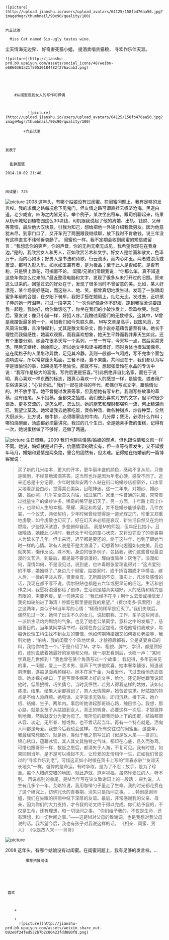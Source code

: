 
    
  
    ![picture](http://upload.jianshu.io/users/upload_avatars/64125/158fb476aa50.jpg?imageMogr/thumbnail/90x90/quality/100)
    

    六丑试酒
  
      Miss Cat named Six-ugly tastes wine.
尘天情海无边界，
好奇害死猫小姐。
提酒卖唱贪猫粮，
寻欢作乐伴天涯。

  
  
    ![picture](http://jianshu-prd.b0.upaiyun.com/assets/social_icons/48/weibo-e6860361a21f50530184f82f276acab3.png)
  


    
      
        #从闺蜜说到女人的写作和择偶
        
          
            
              ![picture](http://upload.jianshu.io/users/upload_avatars/64125/158fb476aa50.jpg?imageMogr/thumbnail/90x90/quality/100)
            
            +六丑试酒
        
        
    
    发表于 

    
      乱弹琵琶

    2014-10-02 21:48

    

    阅读量: 725
  


        
            


![picture](http://upload-images.jianshu.io/upload_images/64125-73b3e35da5323510.JPG?imageView2/2/w/1240/q/100)
2008
  这年头，有哪个姑娘没有过闺蜜。在闺蜜问题上，我有足够的发言权。我的求偶之路每况愈下见鬼门，但友情之路可谓直挂云帆济沧海，黑道白道，老少咸宜，四海之内皆兄弟。举个例子，某次坐出租车，跟司机聊起来，结果从杭州城站到植物园这么30块钱，司机跟我说起了他的离婚、出轨、钱财、父母等苦恼，最后他大叹快意，引我为知己，想给把他一外甥介绍我做男友。因为他意犹未尽，到家门口了，又开车兜了两圈跟我继续聊，放下我时不肯收钱，说三年没有这样直言不讳倾诉衷肠了。
  闺蜜也一样。我不定期会收到闺蜜的短信或留言：“我想念你的笑声，你的声音，你的无拘无牵无成见，我希望你现在在我身边。”是的，我欣赏女人和男人，正如欣赏艺术和文字。好女人是绘画和散文，色泽万千，而内心如水；好男人是书法和诗歌，行云流水，而内心如玉。两者或浪荡或羞涩，都可入影入乐。如水如玉兼有者，是为极品；至于此人是否如花，是否有粉，只是锦上添花，可搁置不论。
  闺蜜/兄弟们常跟我说：“你那么笨，真不知道这些年你怎么过来的。”最近整理电脑和文字，发现了很多从未打开过的旧照。原来这么过来的。回望过去的好处在于，发现了很多当时不曾留意的美。比如，某人好漂亮，某个场景好感动，而这些人、地、笑，都曾真切地发生过。发现了一张跟闺蜜多年前的合照，在夕阳下骑车，我把手搭在她肩上，灿烂无比。发过去，正哄孩子睡的她一阵泪奔，打过一段字来：“一次你好像身体不舒服，跑到我宿舍说要跟我一起睡，我说好，给你做饭吃了，你坐在我们的小破沙发上，盈盈欲哭。你走后，室友说：像只小猫一样，好招人疼。”我蹭过闺蜜们的无数顿饭，这其中，M曾是我蹭饭最多的一个，可惜我们如今失联久矣。
  M写文章是高手，民国风范，文风简洁优雅，且冷静犀利，尤其是散文和杂文，而小说亦蕴藉含蓄至有味。她长于理性而我偏感性，她喜欢观察，而我喜欢想象，她天生平静而我并非天生如此。还有个重要分别，她会花很多天写一个系列，一节一节写，今天写一点，然后买菜煲汤，明后天继续，徐徐图之。所以她文字和读书都很好，同时身体也很滋润保养。这在爬格子的人里堪称异数，足见其冷静。我则一般都一气呵成，写不完拿个面包边啃边写，所以常常蓬头垢面，三餐不继，食不果腹。共同点在于，我们都认为写字是很愉悦的事，如果提笔不觉愉悦，那就不写。想起张爱玲在水晶的专访中说：“我写作是极大的喜悦，写完后更是狂喜。”引此例绝非自比名家，而在于说明，真心喜欢一样东西的标志，跟真心喜欢一个人的感觉一样，是愉悦，或者用广东俗语来说：“心甘命抵。”
  我们一起在读书的年代，都偶尔写点文字，跟偷情似的，并不放手写。她不曾提过发表等事，但我想她有写专栏。我则写些故事的草稿，没有结尾，从不投稿，全都束之抽屉。我们彼此喜欢对方的文字，但平时很少谈及，更多交流的，是怎么吃、怎么玩。她的厨艺和理财都堪称一流，何止精湛而已，我望尘莫及。她常请我去她家吃饭，煲各种汤、做各种甜点、炒各种菜，全然大厨派头，比方说，做牛排，必须哪家店的牛肉，几分厚；煲汤，必须什么作料；哪怕烧碗面，汤底都必须最讲究。我过的几个生日，全是她亲手做的蛋糕，记得有一次，她说蛋糕做了不够好，还做了两遍。

![picture](http://upload-images.jianshu.io/upload_images/64125-2d7ddcda0e6c7f5f.jpg?imageView2/2/w/1240/q/100)
生日蛋糕，2009
  我们也聊些情感/婚姻的观点，但也跟性情和文风一样不同。她说，婚姻就是过日子，伉俪情深的确实有，但一直等待着发生，又不知猴年马月，婚姻和爱情是两条路，重合的固然有，但太难。记得她在结婚前的一篇博客里说：
>  买了新的几米绘本，更大的开本，更华丽丰盛的颜色，感动不复从前。只像是微雨，不经意地滴滴答答。这当然也许是因为年老心硬，感受不同了。近来还总是十分记得，少年时候和安两个人站在街口的婚纱店橱窗外，口水呆呆地看那些白纱，觉得美仑美奂，目眩神迷。这一二年来，对婚纱、婚纱店、婚纱照，几乎完全丧失向往，如过屠门。家里一件普通的礼服，常常贵过批量生产的婚纱许多，稀奇的稀罕是幻灭了。另一方面，十年路上风尘仆仆，也早知人生的幸福、荣耀、满足和希望，并不是婚纱能够承载，几件衣裳，一个仪式，两张契约，少年时候曾经觉得是一道光辉之门，珍重又郑重地虔敬，如今虔敬也幻灭了。好在幻灭未必统是哀叹，新生活自然又在灼灼燃烧，少些惊风骇浪，多些俯仰自适。
  我是M的师姐，但年纪比她小，且极晚熟，她臻此心境时，我还处于可怕的童心状态，又将没完没了的青春期人为延长了几年。但出来混，迟早都是要还的。终于这些年，也到了跟她当时一样的心情。常有人说是不是太浪漫了，幻想着如何邂逅如何完美。我也就笑笑，懒作反驳。殊不知，身边的很多例子，包括我，我们这些曾经最浪漫的文艺派，到最后，都是最不要浪漫的，理由很简单：厌倦了。浪漫如何，深情如何，不是没见过。说到底，也许毒眼张爱玲说得对：“这点爱别的不够，婚姻够了。”身边几个闺蜜，姑娘家时，或千娇百媚或才华横溢，嫁人后，一律的平淡从容，贤妻良母，无所躁动不安。事实上，凡涉及感情的话，我现在都不写不说，偶尔贴贴也都是五六年或更早前的旧呓。生活和创作之间，我愿将浪漫都给了创作，生活则是越真实越好。人的感情和精力是有限的，需要养着。拿一句诗来说：“我已经不在乎 / 用什么去爱或相信爱 / 我宛如轮船进了海湾 / 停留在那里便是我的希望。”（费尔南多·佩索阿）
  总之这两年，类似于M当年写的心情：“稀奇的稀罕是幻灭了。”我们失联后，偶然见过一次，她带了出生不久的女儿，说起职称、工作、车子这些闲话，一派新生活灼灼燃烧的气象。也见了她老公某同学，意料之中的发福了，慈眉善目的。当年某同学读书时，我常在办公室加班，傍晚他常约我散步，每每诉说理工科生找不到女友的苦恼，他如何期待婚姻又如何辜负老娘等，我则劝他：“怕啥，我的闺蜜个个质地优良、才貌德趣都有，全是贤妻良母的料，我给你物色一个。”于是介绍了M，才华、相貌、脾气、学识，都是顶好的，还别说放着她最好的家境和父母。我一朋友看到后，长叹一声：“某同学真是几世修到！”我也曾在某个角落写过一个故事：
>  我记得，多年前亲见的事，一闺蜜，爱上一艺术男，低声下气求他欢喜。她本奢华铺张，知道该男潦倒，遂每见面素颜棉衫。她本在家千金，为着爱他，飞过去给他洗衣做饭。她本锦心绣口，于是写很多绵密上好的文字，给他。还记得她跟我说起他时，低眉抿嘴，巧笑倩兮。当时我怦然，若男人得着这样的姑娘，该如何疼法。结果，结果大家都猜到了，男人无情抛弃，她苦苦哀求。好姑娘的特点是不给人添麻烦。她电话、文字哀求无效后，即归沉默。接下来，她介绍、结婚、生子。两年内。事后听她讲起那斑斑心路，触目惊心。我想，那心路，就是女孩子从姑娘到女人，真正的转身。必要这样一次后，才狠狠摔到地面，然后就安分为妻为母了。我所见的跟我同龄上下的闺蜜，结婚都很从容、淡定，无所眷、憾或悔，也不曾话起当年。再有一个特点就是，洒向人间都是母爱。我想今后我也会这样。
  在所有交往过的闺蜜里，这些年，我最经常想起的，就是她，类似于我之前写过的《似是故人来——哥哥》。锦心绣口，蕴藉冰雪，其人其文其独特之气味，都印在心底，且久而弥笃。可惜也跟哥哥一样，数饭之恩后，都消失于人海，不复可见。我有时想，如果回到当年，是不是可以缘起不灭，让珍爱的友情相伴一生，正如我们曾说过的“寻欢作乐到老”。可惜这正如小时候在贺卡上写的“青春永驻”“友谊天长地久”一样，强悍的是命运。有时争取，是为了不忍；放手，是为了珍重。每个人错综交错的地图，就此造就。道声祝福，虽然珍爱过的人，听不到。
  再说点别的收尾，是M当年写在论文致谢词上的一段话：
>  柴九说，人生有几多个十年。艾略特说，我用咖啡勺子量走了生命。我的时光都花费在了这个研究上，仿佛冗长的青春期，消失只是指间之事。……特别感谢师姐，我们在失眠的徘徊中结下深厚的友谊。最后，非常感谢我的父亲、母亲，因为你们的大力支持，才令我的论文终于得以完成。你们给予我的，不仅是生命，还有理想，和一切世间之事。
  “你们给予我的，不仅是生命，还有理想，和一切世间之事。”——这是M对父母的致谢词，也是我想对我父母说的话。我希望今后，我也有孩子对我说这样的话。
  《相亲、闺蜜、男人》
  《似是故人来——哥哥》

![picture](http://upload-images.jianshu.io/upload_images/64125-9fef2b50ad504547.JPG?imageView2/2/w/1240/q/100)

        
              
   2008 
  这年头，有哪个姑娘没有过闺蜜。在闺蜜问题上，我有足够的发言权。...
      
    
    
      
      
      
          
             推荐拓展阅读
        
      
    
    
      
          
     喜欢

      
      
        +
                  
        +
          ![picture](http://jianshu-prd.b0.upaiyun.com/assets/weixin_share_out-092e0f24fed532b7b2c00423fdd080f8.png)
        
      
    
  


